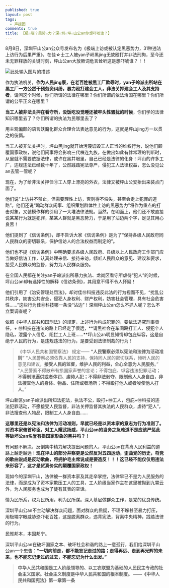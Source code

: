 ```yaml
---
published: true
layout: post
tags:
  - 声援团
comments: true
title: 【极☆端？黑势☆力？深☆圳☆坪☆山公an你想吓唬谁？】
---
```

8月8日，深圳平山公an公众号发布名为《极端上访或被认定黑恶势力，31种违法上访行为后果严重》，在佳☆士工人被yan子岭黑jing无故殴打并非法刑拘，至今还未无罪释放的关键时刻，坪山公an大放厥词危言耸听这是想吓唬谁？！！

![此处输入图片的描述][1]

作为执法机关，**作为人民jing察，在老百姓被黑工厂欺辱时，yan子岭派出所站在黑工厂一方公然干预劳资纠纷，暴力殴打建会工人，非法关押建会工人及其支持者**，请问这个时候，你们所谓的法律在哪里？你们所谓的依法治国在哪里？你们所谓的公平正义在哪里？

**当工人被非法关押在看守所，没饭吃没觉睡还被牢头性骚扰的时候**，你们学的法律知识哪里去了？你们所谓的执法为民哪里去了？

用主观偏颇的语言妖魔化群众合理合法表达意见的行为，这就是坪山jing方一以贯之的伎俩。

当工人被非法关押时，坪山黑jing就开始污蔑诋毁工人正当的维权行为，说他们颠覆国家政权，说他们闹事将会影响三代株连九族，在做出如此有悖常理的判断时，从里就不需要依据法律，或许在黑井眼里，自己已经是法律的化身！坪山的许多工厂，违规违法已经数十年了，公然践踏宪法尊严，侵犯工人法律权益，怎么没见公an去管一管呢？

现在，为了给非法关押佳⑩工人穿上漂亮的外衣，法律又被坪山公安抬出来装点门面了。

他们说“上访并不禁止，但需要理性上访，否则得不偿失，甚至会走上犯罪的道路”。他们还说“煽动群众闹事、组织策划群体性上访的黑恶势力”将作为重点的打击对象，又装模作样的引用了一大堆法律法规。当然，在明面上，他们还不敢直接说某某行为就是犯罪，某某人群就是黑恶势力，于是用了沾边两个字，足见其用心良苦！

他们提到了《信访条例》，却不告诉大家《信访条例》是为了“保持各级人民政府同人民群众的密切联系，保护信访人的合法权益而制定的”。

他们也不提《信访条例》中明确要求各级人民政府、县级以上人民政府工作部门应当做好信访工作，认真处理来信、接待来访，倾听人民群众的意见、建议和要求，接受人民群众的监督，努力为人民群众服务。

在全国人民都在关注yan子岭派出所暴力执法、龙岗区看守所虐待“犯人”的时候，坪山公an却有选择性的解释《信访条例》，其用意不得不令人怀疑！

他们引用了《治安管理处罚法》，却对佳⑩科技违反此法的行为视而不见，“扰乱公共秩序，妨害公共安全，侵犯人身权利、财产权利，妨害社会管理，具有社会危害性……”这些行为佳⑩科技哪一条没“沾边”！深圳坪山公an怎么不抓人呢？怎么不立案调查呢？

依照《中华人民共和国刑法》的规定，上述行为构成犯罪的，要依法追究刑事责任，+ ⑩科技在违法的路上已经走了很远，**请黑社会在车间殴打工人、侵犯个人隐私，泄露个人信息、阻拦工人上班……**坪山公an明显知情却包庇纵容，这是自绝于人民的行为，是违规违法的行为，是要受到法律制裁的行为！

> 《中华人民共和国警察法》 规定——
**“人民警察必须以宪法和法律为活动准则”**
“人民警察必须依靠人民的支持，保持同人民的密切联系，倾听人民的意见和建议，**接受人民的监督，维护人民的利益，全心全意为人民服务**。”
“人民警察不得散布有损国家声誉的言论；不得包庇、纵容违法犯罪活动；**不得刑讯逼供或者体罚、虐待人犯；不得非法剥夺、限制他人人身自由，非法搜查他人的身体、物品、住所或者场所；不得殴打他人或者唆使他人打人**。”

坪山新区yan子岭派出所知法犯法，执法不公，殴打+⑩工人，包庇+⑩科技的违法犯罪活动，不愿接受人民监督，非法关押监督其执法的人民群众，虐待“犯人”，非法搜查他人物品，限制工人人身自由……

**这哪里还是以宪法和法律为活动准则，早就已经是以资本家的意志为行为准则了。对资本家俯首称臣，对工人耀武扬威，平山公an的当务之急难道不是应该严惩此等破坏公an名誉有损国家形象的黑井吗？！** 

有问题不解决，反倒集中精力解决提出问题的人，平山公an在背离人民利益的道路上越走越远！**现在坪山的部分井察更是公然反对五四运动，歪曲党的历史，将党的歌曲说成是反动歌曲，将拥护毛主席说成是要造反！！！这已经不能仅仅用违法来形容了，这才是货真价实的颠覆国家政权！**

现如今的深圳平山，法律被一群资本家及其走卒掌控，法律早已不是为人民服务的法律，而是成为了资本家欺压工人的工具，工人阶级当家作主在这里被抛到九霄云外，为人民服务也成为了徒有其表的空话。

情为民所系，权为民所用，利为民所谋。深入基层做群众工作，是党的优良传统。

深圳平山公an不主动解决群众问题，面对群众的质疑，不理不睬甚至暴力打压，用极端字眼威胁恐吓老百姓，这是脱离群众，违背宪法，背离中央精神，践踏法律的行为。

民惟邦本，本固邦宁。

深圳平山公an在破坏国家之本、破坏社会和谐的路上一意孤行，我们给深圳平山公an一个忠告：**“一切向前走，都不能忘记走过的路；走得再远、走到再光辉的未来，也不能忘记走过的过去，不能忘记为什么出发。”**

> **中华人民共和国是工人阶级领导的、以工农联盟为基础的人民民主专政的社会主义国家。社会主义制度是中华人民共和国的根本制度。
——《中华人民共和国宪法》第一章第一条**


  [1]: http://wx4.sinaimg.cn/mw690/0060lm7Tly1fu3ii067v1j312k0rowm4.jpg
